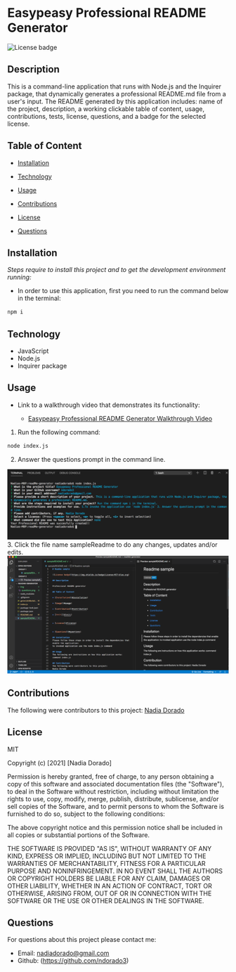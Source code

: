# Easypeasy Professional README Generator
![License badge](https://img.shields.io/badge/License-MIT-blue.svg)

## Description 

This is a command-line application that runs with Node.js and the Inquirer package, that dynamically generates a professional README.md file from a user's input. The README generated by this application includes: name of the project, description, a working clickable table of content, usage, contributions, tests, license, questions, and a badge for the selected license. 

## Table of Content  

* [Installation](#installation)

* [Technology](#technology)

* [Usage](#usage)

* [Contributions](#contributions)

* [License](#license)

* [Questions](#questions)

## Installation    

*Steps require to install this project and to get the development environment running:*

- In order to use this application, first you need to run the command below in the terminal:  
```bash
npm i
```
## Technology
- JavaScript
- Node.js
- Inquirer package 

## Usage
- Link to a walkthrough video that demonstrates its functionality:

    *   [Easypeasy Professional README Generator Walkthrough Video](https://vimeo.com/538200180 )

1. Run the following command: 

```bash
node index.js 
```
2. Answer the questions prompt in the command line.

![img of the questions in the terminal](./img/questions.png)
3. Click the file name sampleReadme to do any changes, updates and/or edits. 
![sampleReadme.md](./img/sampleReadme.png)

## Contributions

The following were contributors to this project: [Nadia Dorado](https://github.com/ndorado3)

## License
MIT

Copyright (c) [2021] [Nadia Dorado]

Permission is hereby granted, free of charge, to any person obtaining a copy of this software and associated documentation files (the "Software"), to deal in the Software without restriction, including without limitation the rights to use, copy, modify, merge, publish, distribute, sublicense, and/or sell copies of the Software, and to permit persons to whom the Software is furnished to do so, subject to the following conditions:

The above copyright notice and this permission notice shall be included in all copies or substantial portions of the Software.

THE SOFTWARE IS PROVIDED "AS IS", WITHOUT WARRANTY OF ANY KIND, EXPRESS OR IMPLIED, INCLUDING BUT NOT LIMITED TO THE WARRANTIES OF MERCHANTABILITY, FITNESS FOR A PARTICULAR PURPOSE AND NONINFRINGEMENT. IN NO EVENT SHALL THE AUTHORS OR COPYRIGHT HOLDERS BE LIABLE FOR ANY CLAIM, DAMAGES OR OTHER LIABILITY, WHETHER IN AN ACTION OF CONTRACT, TORT OR OTHERWISE, ARISING FROM, OUT OF OR IN CONNECTION WITH THE SOFTWARE OR THE USE OR OTHER DEALINGS IN THE SOFTWARE.

## Questions 
For questions about this project please contact me:  
* Email: nadiadorado@gmail.com 
* Github: (https://github.com/ndorado3) 
